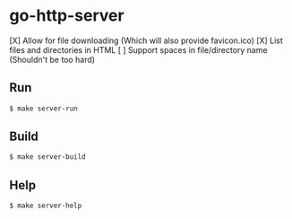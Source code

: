 # go-http-server

[X] Allow for file downloading (Which will also provide favicon.ico)
[X] List files and directories in HTML
[ ] Support spaces in file/directory name (Shouldn't be too hard)

## Run
```bash
$ make server-run
```

## Build
```bash
$ make server-build
```

## Help
```bash
$ make server-help
```
